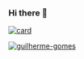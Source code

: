 ### Hi there 👋
[![card](https://github-readme-stats.vercel.app/api?username=guilherme-bravo&theme=tokyonight)](https://github.com/iuricode/)




[![guilherme-gomes](https://github-readme-stats.vercel.app/api/top-langs/?username=guilherme-bravo&hide=html&layout=compact&theme=tokyonight)](https://github.com/iuricode/)

<!--
**guilherme-bravo/guilherme-bravo** is a ✨ _special_ ✨ repository because its `README.md` (this file) appears on your GitHub profile.

Here are some ideas to get you started:

- 🔭 I’m currently working on ...
- 🌱 I’m currently learning ...
- 👯 I’m looking to collaborate on ...
- 🤔 I’m looking for help with ...
- 💬 Ask me about ...
- 📫 How to reach me: ...
- 😄 Pronouns: ...
- ⚡ Fun fact: ...
-->
